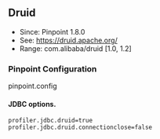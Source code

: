 ## Druid
* Since: Pinpoint 1.8.0
* See: https://druid.apache.org/
* Range: com.alibaba/druid [1.0, 1.2]

### Pinpoint Configuration
pinpoint.config

#### JDBC options.
~~~
profiler.jdbc.druid=true
profiler.jdbc.druid.connectionclose=false
~~~
